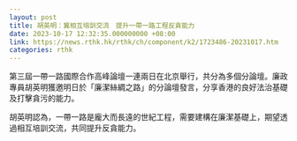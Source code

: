 ```yaml
---
layout: post
title: 胡英明：冀相互培訓交流　提升一帶一路工程反貪能力
date: 2023-10-17 12:32:35.000000000 +08:00
link: https://news.rthk.hk/rthk/ch/component/k2/1723486-20231017.htm
categories: rthk
---
```


第三屆一帶一路國際合作高峰論壇一連兩日在北京舉行，共分為多個分論壇。廉政專員胡英明獲邀明日於「廉潔絲綢之路」的分論壇發言，分享香港的良好法治基礎及打擊貪污的能力。

胡英明認為，一帶一路是龐大而長遠的世紀工程，需要建構在廉潔基礎上，期望透過相互培訓交流，共同提升反貪能力。

